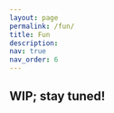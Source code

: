 ```yaml
---
layout: page
permalink: /fun/
title: Fun
description: 
nav: true
nav_order: 6
---
```


<h2> WIP; stay tuned! </h2>


<script src="https://static.elfsight.com/platform/platform.js" async></script>
<div class="elfsight-app-a12ea631-8198-4631-82a8-e8b6b8682f5f" data-elfsight-app-lazy></div>

